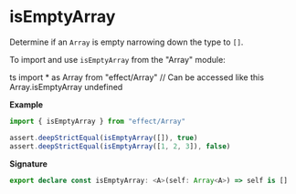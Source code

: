 # isEmptyArray

Determine if an `Array` is empty narrowing down the type to `[]`.

To import and use `isEmptyArray` from the "Array" module:

ts
import \* as Array from "effect/Array"
// Can be accessed like this
Array.isEmptyArray
undefined

**Example**

```ts
import { isEmptyArray } from "effect/Array"

assert.deepStrictEqual(isEmptyArray([]), true)
assert.deepStrictEqual(isEmptyArray([1, 2, 3]), false)
```

**Signature**

```ts
export declare const isEmptyArray: <A>(self: Array<A>) => self is []
```
